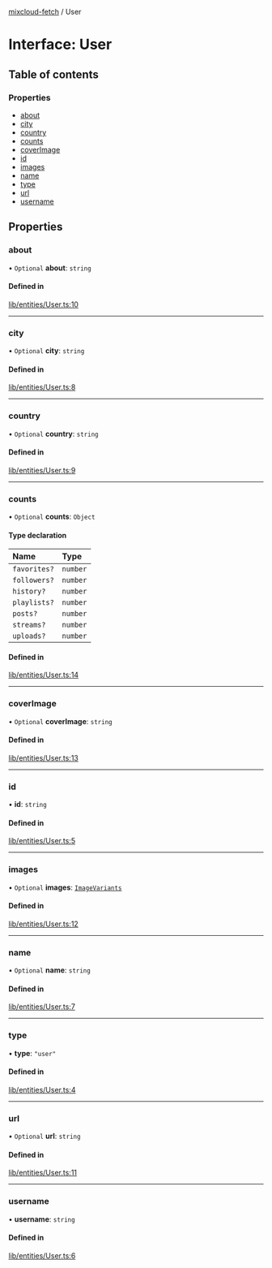 [mixcloud-fetch](../README.md) / User

# Interface: User

## Table of contents

### Properties

- [about](User.md#about)
- [city](User.md#city)
- [country](User.md#country)
- [counts](User.md#counts)
- [coverImage](User.md#coverimage)
- [id](User.md#id)
- [images](User.md#images)
- [name](User.md#name)
- [type](User.md#type)
- [url](User.md#url)
- [username](User.md#username)

## Properties

### about

• `Optional` **about**: `string`

#### Defined in

[lib/entities/User.ts:10](https://github.com/patrickkfkan/mixcloud-fetch/blob/e4ecdc8/src/lib/entities/User.ts#L10)

___

### city

• `Optional` **city**: `string`

#### Defined in

[lib/entities/User.ts:8](https://github.com/patrickkfkan/mixcloud-fetch/blob/e4ecdc8/src/lib/entities/User.ts#L8)

___

### country

• `Optional` **country**: `string`

#### Defined in

[lib/entities/User.ts:9](https://github.com/patrickkfkan/mixcloud-fetch/blob/e4ecdc8/src/lib/entities/User.ts#L9)

___

### counts

• `Optional` **counts**: `Object`

#### Type declaration

| Name | Type |
| :------ | :------ |
| `favorites?` | `number` |
| `followers?` | `number` |
| `history?` | `number` |
| `playlists?` | `number` |
| `posts?` | `number` |
| `streams?` | `number` |
| `uploads?` | `number` |

#### Defined in

[lib/entities/User.ts:14](https://github.com/patrickkfkan/mixcloud-fetch/blob/e4ecdc8/src/lib/entities/User.ts#L14)

___

### coverImage

• `Optional` **coverImage**: `string`

#### Defined in

[lib/entities/User.ts:13](https://github.com/patrickkfkan/mixcloud-fetch/blob/e4ecdc8/src/lib/entities/User.ts#L13)

___

### id

• **id**: `string`

#### Defined in

[lib/entities/User.ts:5](https://github.com/patrickkfkan/mixcloud-fetch/blob/e4ecdc8/src/lib/entities/User.ts#L5)

___

### images

• `Optional` **images**: [`ImageVariants`](ImageVariants.md)

#### Defined in

[lib/entities/User.ts:12](https://github.com/patrickkfkan/mixcloud-fetch/blob/e4ecdc8/src/lib/entities/User.ts#L12)

___

### name

• `Optional` **name**: `string`

#### Defined in

[lib/entities/User.ts:7](https://github.com/patrickkfkan/mixcloud-fetch/blob/e4ecdc8/src/lib/entities/User.ts#L7)

___

### type

• **type**: ``"user"``

#### Defined in

[lib/entities/User.ts:4](https://github.com/patrickkfkan/mixcloud-fetch/blob/e4ecdc8/src/lib/entities/User.ts#L4)

___

### url

• `Optional` **url**: `string`

#### Defined in

[lib/entities/User.ts:11](https://github.com/patrickkfkan/mixcloud-fetch/blob/e4ecdc8/src/lib/entities/User.ts#L11)

___

### username

• **username**: `string`

#### Defined in

[lib/entities/User.ts:6](https://github.com/patrickkfkan/mixcloud-fetch/blob/e4ecdc8/src/lib/entities/User.ts#L6)

